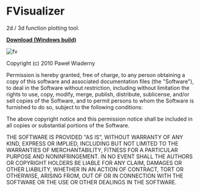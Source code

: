 # FVisualizer

2d / 3d function plotting tool.

**[Download (Windows build)](https://zaak.github.io/tools/FVisualizer_v1.0.1.zip)**

![fv](https://cloud.githubusercontent.com/assets/803299/5882835/649fc5b4-a34d-11e4-803e-0d9b3ee158ac.png)


Copyright (c) 2010 Paweł Wiaderny

Permission is hereby granted, free of charge, to any person obtaining a copy
of this software and associated documentation files (the "Software"), to deal
in the Software without restriction, including without limitation the rights
to use, copy, modify, merge, publish, distribute, sublicense, and/or sell
copies of the Software, and to permit persons to whom the Software is
furnished to do so, subject to the following conditions:

The above copyright notice and this permission notice shall be included in
all copies or substantial portions of the Software.

THE SOFTWARE IS PROVIDED "AS IS", WITHOUT WARRANTY OF ANY KIND, EXPRESS OR
IMPLIED, INCLUDING BUT NOT LIMITED TO THE WARRANTIES OF MERCHANTABILITY,
FITNESS FOR A PARTICULAR PURPOSE AND NONINFRINGEMENT. IN NO EVENT SHALL THE
AUTHORS OR COPYRIGHT HOLDERS BE LIABLE FOR ANY CLAIM, DAMAGES OR OTHER
LIABILITY, WHETHER IN AN ACTION OF CONTRACT, TORT OR OTHERWISE, ARISING FROM,
OUT OF OR IN CONNECTION WITH THE SOFTWARE OR THE USE OR OTHER DEALINGS IN
THE SOFTWARE.
